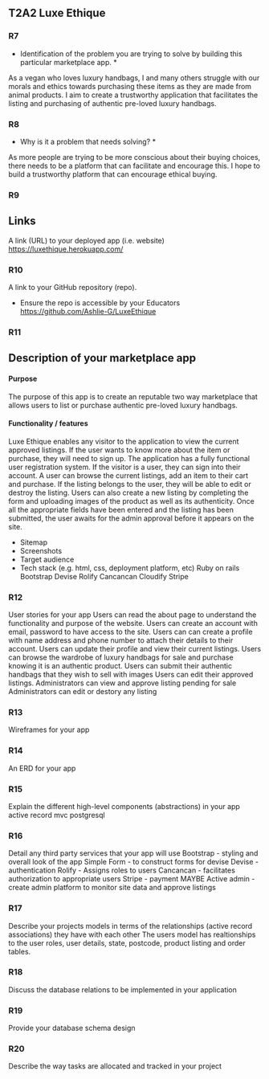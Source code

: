 ## T2A2 Luxe Ethique ##

### R7 ###
* Identification of the problem you are trying to solve by building this particular marketplace app. *

As a vegan who loves luxury handbags, I and many others struggle with our morals and ethics towards purchasing these items as they are made from animal products. I aim to create a trustworthy application that facilitates the listing and purchasing of authentic pre-loved luxury handbags.

### R8 ###
* Why is it a problem that needs solving? *

As more people are trying to be more conscious about their buying choices, there needs to be a platform that can facilitate and encourage this. I hope to build a trustworthy platform that can encourage ethical buying.

### R9 ###
## Links ##
A link (URL) to your deployed app (i.e. website)
https://luxethique.herokuapp.com/
### R10 ###
A link to your GitHub repository (repo).
- Ensure the repo is accessible by your Educators
https://github.com/Ashlie-G/LuxeEthique

### R11 ###
## Description of your marketplace app ##

#### Purpose ####
The purpose of this app is to create an reputable two way marketplace that allows users to list or purchase authentic pre-loved luxury handbags.

#### Functionality / features ####
Luxe Ethique enables any visitor to the application to view the current approved listings. If the user wants to know more about the item or purchase, they will need to sign up. The application has a fully functional user registration system.
If the visitor is a user, they can sign into their account. A user can browse the current listings, add an item to their cart and purchase. If the listing belongs to the user, they will be able to edit or destroy the listing. Users can also create a new listing by completing the form and uploading images of the product as well as its authenticity. Once all the appropriate fields have been entered and the listing has been submitted, the user awaits for the admin approval before it appears on the site.



- Sitemap
- Screenshots
- Target audience
- Tech stack (e.g. html, css, deployment platform, etc)
Ruby on rails
Bootstrap
Devise
Rolify
Cancancan
Cloudify
Stripe

### R12 ###
User stories for your app
Users can read the about page to understand the functionality and purpose of the website.
Users can create an account with email, password to have access to the site.
Users can can create a profile with name address and phone number to attach their details to their account.
Users can update their profile and view their current listings.
Users can browse the wardrobe of luxury handbags for sale and purchase knowing it is an authentic product.
Users can submit their authentic handbags that they wish to sell with images
Users can edit their approved listings.
Administrators can view and approve listing pending for sale
Administrators can edit or destory any listing


### R13 ###
Wireframes for your app
### R14 ###
An ERD for your app
### R15 ###
Explain the different high-level components (abstractions) in your app
active record mvc
postgresql
### R16 ###
Detail any third party services that your app will use
Bootstrap - styling and overall look of the app
Simple Form - to construct forms for devise
Devise - authentication
Rolify - Assigns roles to users
Cancancan - facilitates authorization to appropriate users
Stripe - payment
MAYBE Active admin - create admin platform to monitor site data and approve listings

### R17 ###
Describe your projects models in terms of the relationships (active record associations) they have with each other
The users model has realtionships to the user roles, user details, state, postcode, product listing and order tables.

### R18 ###
Discuss the database relations to be implemented in your application
### R19 ###
Provide your database schema design
### R20 ###
Describe the way tasks are allocated and tracked in your project